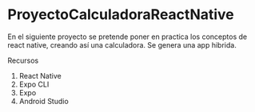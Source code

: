 # ProyectoCalculadoraReactNative
En el siguiente proyecto se pretende poner en practica los conceptos de react native, creando así una calculadora.
Se genera una app hibrida.

Recursos
1. React Native
2. Expo CLI
3. Expo
4. Android Studio
